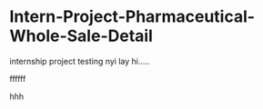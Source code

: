 # Intern-Project-Pharmaceutical-Whole-Sale-Detail
internship project testing
nyi lay hi.....

ffffff

hhh